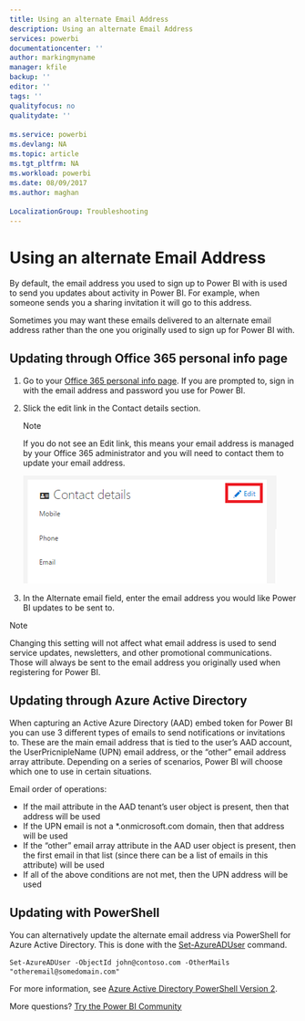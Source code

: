 ```yaml
---
title: Using an alternate Email Address
description: Using an alternate Email Address
services: powerbi
documentationcenter: ''
author: markingmyname
manager: kfile
backup: ''
editor: ''
tags: ''
qualityfocus: no
qualitydate: ''

ms.service: powerbi
ms.devlang: NA
ms.topic: article
ms.tgt_pltfrm: NA
ms.workload: powerbi
ms.date: 08/09/2017
ms.author: maghan

LocalizationGroup: Troubleshooting
---
```

# Using an alternate Email Address
By default, the email address you used to sign up to Power BI with is used to send you updates about activity in Power BI.  For example, when someone sends you a sharing invitation it will go to this address.

Sometimes you may want these emails delivered to an alternate email address rather than the one you originally used to sign up for Power BI with.

## Updating through Office 365 personal info page
1. Go to your [Office 365 personal info page](https://portal.office.com/account/#personalinfo).  If you are prompted to, sign in with the email address and password you use for Power BI.
2. Slick the edit link in the Contact details section.  
   
   > [!NOTE]
   > If you do not see an Edit link, this means your email address is managed by your Office 365 administrator and you will need to contact them to update your email address.
   > 
   > 
   
   ![](media/service-admin-alternate-email-address-for-power-bi/contact-details.png)
3. In the Alternate email field, enter the email address you would like Power BI updates to be sent to.

> [!NOTE]
> Changing this setting will not affect what email address is used to send service updates, newsletters, and other promotional communications.  Those will always be sent to the email address you originally used when registering for Power BI.
> 
> 

## Updating through Azure Active Directory
When capturing an Active Azure Directory (AAD) embed token for Power BI you can use 3 different types of emails to send notifications or invitations to. These are the main email address that is tied to the user’s AAD account, the UserPricnipleName (UPN) email address, or the “other” email address array attribute. Depending on a series of scenarios, Power BI will choose which one to use in certain situations.

Email order of operations:
* If the mail attribute in the AAD tenant’s user object is present, then that address will be used
* If the UPN email is not a *.onmicrosoft.com domain, then that address will be used
* If the “other” email array attribute in the AAD user object is present, then the first email in that list (since there can be a list of emails in this attribute) will be used
* If all of the above conditions are not met, then the UPN address will be used

## Updating with PowerShell
You can alternatively update the alternate email address via PowerShell for Azure Active Directory. This is done with the [Set-AzureADUser](https://docs.microsoft.com/powershell/module/azuread/set-azureaduser) command.

```
Set-AzureADUser -ObjectId john@contoso.com -OtherMails "otheremail@somedomain.com"
```

For more information, see [Azure Active Directory PowerShell Version 2](https://docs.microsoft.com/powershell/azure/active-directory/install-adv2).

More questions? [Try the Power BI Community](http://community.powerbi.com/)

